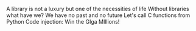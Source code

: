 A library is not a luxury but one of the necessities of life
Without libraries what have we? We have no past and no future
Let's call C functions from Python
Code injection: Win the GIga MIllions!

